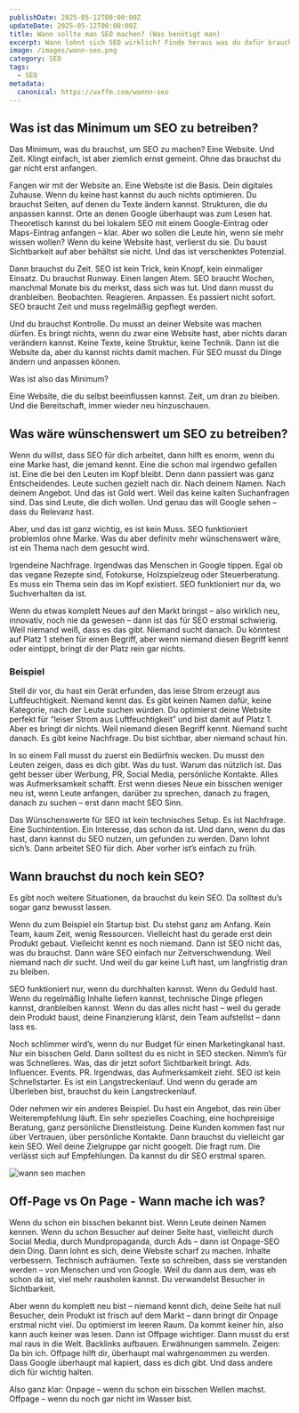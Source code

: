 ```yaml
---
publishDate: 2025-05-12T00:00:00Z
updateDate: 2025-05-12T00:00:00Z
title: Wann sollte man SEO machen? (Was benötigt man)
excerpt: Wann lohnt sich SEO wirklich? Finde heraus was du dafür brauchst und starte mit klarer Richtung statt planloser Optimierung.
image: /images/wann-seo.png
category: SEO
tags:
  - SEO
metadata:
  canonical: https://uxffm.com/wannn-seo
---
```


## Was ist das Minimum um SEO zu betreiben?

Das Minimum, was du brauchst, um SEO zu machen? Eine Website. Und Zeit. Klingt einfach, ist aber ziemlich ernst gemeint. Ohne das brauchst du gar nicht erst anfangen.

Fangen wir mit der Website an. Eine Website ist die Basis. Dein digitales Zuhause. Wenn du keine hast kannst du auch nichts optimieren. Du brauchst Seiten, auf denen du Texte ändern kannst. Strukturen, die du anpassen kannst. Orte an denen Google überhaupt was zum Lesen hat. Theoretisch kannst du bei lokalem SEO mit einem Google-Eintrag oder Maps-Eintrag anfangen – klar. Aber wo sollen die Leute hin, wenn sie mehr wissen wollen? Wenn du keine Website hast, verlierst du sie. Du baust Sichtbarkeit auf aber behältst sie nicht. Und das ist verschenktes Potenzial.

Dann brauchst du Zeit. SEO ist kein Trick, kein Knopf, kein einmaliger Einsatz. Du brauchst Runway. Einen langen Atem. SEO braucht Wochen, manchmal Monate bis du merkst, dass sich was tut. Und dann musst du dranbleiben. Beobachten. Reagieren. Anpassen. Es passiert nicht sofort. SEO braucht Zeit und muss regelmäßig gepflegt werden.


Und du brauchst Kontrolle. Du musst an deiner Website was machen dürfen. Es bringt nichts, wenn du zwar eine Website hast, aber nichts daran verändern kannst. Keine Texte, keine Struktur, keine Technik. Dann ist die Website da, aber du kannst nichts damit machen. Für SEO musst du Dinge ändern und anpassen können.

Was ist also das Minimum?

Eine Website, die du selbst beeinflussen kannst.
Zeit, um dran zu bleiben.
Und die Bereitschaft, immer wieder neu hinzuschauen.

## Was wäre wünschenswert um SEO zu betreiben?

Wenn du willst, dass SEO für dich arbeitet, dann hilft es enorm, wenn du eine Marke hast, die jemand kennt. Eine die schon mal irgendwo gefallen ist. Eine die bei den Leuten im Kopf bleibt. Denn dann passiert was ganz Entscheidendes. Leute suchen gezielt nach dir. Nach deinem Namen. Nach deinem Angebot. Und das ist Gold wert. Weil das keine kalten Suchanfragen sind. Das sind Leute, die dich wollen. Und genau das will Google sehen – dass du Relevanz hast.

Aber, und das ist ganz wichtig, es ist kein Muss. SEO funktioniert problemlos ohne Marke. Was du aber definitv mehr wünschenswert wäre, ist ein Thema nach dem gesucht wird.

Irgendeine Nachfrage. Irgendwas das Menschen in Google tippen. Egal ob das vegane Rezepte sind, Fotokurse, Holzspielzeug oder Steuerberatung. Es muss ein Thema sein das im Kopf existiert. SEO funktioniert nur da, wo Suchverhalten da ist.

Wenn du etwas komplett Neues auf den Markt bringst – also wirklich neu, innovativ, noch nie da gewesen – dann ist das für SEO erstmal schwierig. Weil niemand weiß, dass es das gibt. Niemand sucht danach. Du könntest auf Platz 1 stehen für einen Begriff, aber wenn niemand diesen Begriff kennt oder eintippt, bringt dir der Platz rein gar nichts.

### Beispiel

Stell dir vor, du hast ein Gerät erfunden, das leise Strom erzeugt aus Luftfeuchtigkeit. Niemand kennt das. Es gibt keinen Namen dafür, keine Kategorie, nach der Leute suchen würden. Du optimierst deine Website perfekt für “leiser Strom aus Luftfeuchtigkeit” und bist damit auf Platz 1. Aber es bringt dir nichts. Weil niemand diesen Begriff kennt. Niemand sucht danach. Es gibt keine Nachfrage. Du bist sichtbar, aber niemand schaut hin.

In so einem Fall musst du zuerst ein Bedürfnis wecken. Du musst den Leuten zeigen, dass es dich gibt. Was du tust. Warum das nützlich ist. Das geht besser über Werbung, PR, Social Media, persönliche Kontakte. Alles was Aufmerksamkeit schafft. Erst wenn dieses Neue ein bisschen weniger neu ist, wenn Leute anfangen, darüber zu sprechen, danach zu fragen, danach zu suchen – erst dann macht SEO Sinn.

Das Wünschenswerte für SEO ist kein technisches Setup. Es ist Nachfrage. Eine Suchintention. Ein Interesse, das schon da ist. Und dann, wenn du das hast, dann kannst du SEO nutzen, um gefunden zu werden. Dann lohnt sich’s. Dann arbeitet SEO für dich. Aber vorher ist’s einfach zu früh.

## Wann brauchst du noch kein SEO?

Es gibt noch weitere Situationen, da brauchst du kein SEO. Da solltest du’s sogar ganz bewusst lassen.

Wenn du zum Beispiel ein Startup bist. Du stehst ganz am Anfang. Kein Team, kaum Zeit, wenig Ressourcen. Vielleicht hast du gerade erst dein Produkt gebaut. Vielleicht kennt es noch niemand. Dann ist SEO nicht das, was du brauchst. Dann wäre SEO einfach nur Zeitverschwendung. Weil niemand nach dir sucht. Und weil du gar keine Luft hast, um langfristig dran zu bleiben.

SEO funktioniert nur, wenn du durchhalten kannst. Wenn du Geduld hast. Wenn du regelmäßig Inhalte liefern kannst, technische Dinge pflegen kannst, dranbleiben kannst. Wenn du das alles nicht hast – weil du gerade dein Produkt baust, deine Finanzierung klärst, dein Team aufstellst – dann lass es.

Noch schlimmer wird’s, wenn du nur Budget für einen Marketingkanal hast. Nur ein bisschen Geld. Dann solltest du es nicht in SEO stecken. Nimm’s für was Schnelleres. Was, das dir jetzt sofort Sichtbarkeit bringt. Ads. Influencer. Events. PR. Irgendwas, das Aufmerksamkeit zieht. SEO ist kein Schnellstarter. Es ist ein Langstreckenlauf. Und wenn du gerade am Überleben bist, brauchst du kein Langstreckenlauf.

Oder nehmen wir ein anderes Beispiel. Du hast ein Angebot, das rein über Weiterempfehlung läuft. Ein sehr spezielles Coaching, eine hochpreisige Beratung, ganz persönliche Dienstleistung. Deine Kunden kommen fast nur über Vertrauen, über persönliche Kontakte. Dann brauchst du vielleicht gar kein SEO. Weil deine Zielgruppe gar nicht googelt. Die fragt rum. Die verlässt sich auf Empfehlungen. Da kannst du dir SEO erstmal sparen.

<img src="/images/wann-seo-infografik.png" alt="wann seo machen">

## Off-Page vs On Page - Wann mache ich was?

Wenn du schon ein bisschen bekannt bist. Wenn Leute deinen Namen kennen. Wenn du schon Besucher auf deiner Seite hast, vielleicht durch Social Media, durch Mundpropaganda, durch Ads – dann ist Onpage-SEO dein Ding. Dann lohnt es sich, deine Website scharf zu machen. Inhalte verbessern. Technisch aufräumen. Texte so schreiben, dass sie verstanden werden – von Menschen und von Google. Weil du dann aus dem, was eh schon da ist, viel mehr rausholen kannst. Du verwandelst Besucher in Sichtbarkeit.

Aber wenn du komplett neu bist – niemand kennt dich, deine Seite hat null Besucher, dein Produkt ist frisch auf dem Markt – dann bringt dir Onpage erstmal nicht viel. Du optimierst im leeren Raum. Da kommt keiner hin, also kann auch keiner was lesen. Dann ist Offpage wichtiger. Dann musst du erst mal raus in die Welt. Backlinks aufbauen. Erwähnungen sammeln. Zeigen: Da bin ich. Offpage hilft dir, überhaupt mal wahrgenommen zu werden. Dass Google überhaupt mal kapiert, dass es dich gibt. Und dass andere dich für wichtig halten.

Also ganz klar:
Onpage – wenn du schon ein bisschen Wellen machst.
Offpage – wenn du noch gar nicht im Wasser bist.

